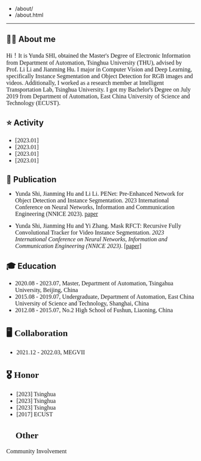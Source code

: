 <!DOCTYPE html>
<html>
  <head>
    <meta charset="utf-8>
    <style>
        body{
          font-family: Optima
        }
    </style>
  </head>
      
---
permalink: /
title: "YUNDA SHI"
excerpt: "Personal Profile"
author_profile: true
redirect_from: 
  - /about/
  - /about.html
---

**👨‍🎓 About me**
------
<font size=3 face="Optima"> Hi！It is Yunda SHI, obtained the Master's Degree of Electronic Information from Department of Automation, Tsinghua University (THU), advised by Prof. Li Li and Jianming Hu. I major in Computer Vision and Deep Learning, specifically Instance Segmentation and Object Detection for RGB images and videos. Additionally, I worked as a research member at Intelligent Transportation Lab, Tsinghua University. I got my Bachelor's Degree on July 2019 from Department of Automation, East China University of Science and Technology (ECUST). </font>


**⭐️ Activity**
------
* <font size=3 face="Optima">[2023.01]</font>
* <font size=3 face="Optima">[2023.01]</font>
* <font size=3 face="Optima">[2023.01]</font>
* <font size=3 face="Optima">[2023.01]</font>


**📝 Publication**
------
* <font size=3 face="Optima"> Yunda Shi, Jianming Hu and Li Li. PENet: Pre-Enhanced Network for Object Detection and Instance Segmentation. 2023 International Conference on Neural Networks, Information and Communication Engineering (NNICE 2023). [paper](https://ieeexplore.ieee.org/abstract/document/10105781) </font>

* <font size=3 face="Optima"> Yunda Shi, Jianming Hu and Yi Zhang. Mask RFCT: Recursive Fully Convolutional Tracker for Video Instance Segmentation. *2023 International Conference on Neural Networks, Information and Communication Engineering (NNICE 2023)*. </font>[<font size=3 face="Optima">[paper]</font>](https://ieeexplore.ieee.org/abstract/document/10105756)

**🎓 Education**
------
* <font size=3 face="Optima"> 2020.08 - 2023.07, Master, Department of Automation, Tsingahua University, Beijing, China
* <font size=3 face="Optima"> 2015.08 - 2019.07, Undergraduate, Department of Automation, East China University of Science and Technology, Shanghai, China
* <font size=3 face="Optima"> 2012.08 - 2015.07, No.2 High School of Fushun, Liaoning, China

**🖥️ Collaboration**
------
* 2021.12 - 2022.03, MEGVII

**🎖️ Honor**
------
* [2023] Tsinghua
* [2023] Tsinghua
* [2023] Tsinghua
* [2017] ECUST

</html>


**🔋 Other**
------
Community Involvement

